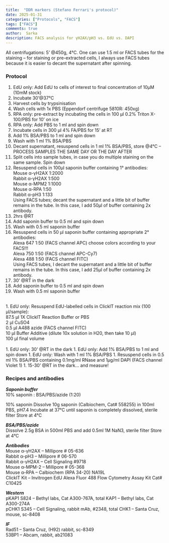 ```yaml
---
title:  "DDR markers (Stefano Ferrari's protocol)"
date: 2025-01-31 
categories: ["Protocols", "FACS"]
tags: ["FACS"]
comments: true
author:  Sarka
description: FACS analysis for γH2AX/pH3 vs. EdU vs. DAPI
---
```



All centrifugations: 5’ @450g, 4°C. One can use 1.5 ml or FACS tubes for the staining – for staining or pre-extracted cells, I always use FACS tubes because it is easier to decant the supernatant after spinning.


### Protocol

1. EdU only: Add EdU to cells of interest to final concentration of 10µM (10mM stock)
1. Incubate 30’@37°C
1. Harvest cells by trypsinisation
1. Wash cells with 1x PBS (Eppendorf centrifuge 5810R: 450xg)
1. RPA only: pre-extract by incubating the cells in 100 µl 0.2% Triton X-100/PBS for 10’ on ice
1. RPA only: Add PBS to 1 ml and spin down
1. Incubate cells in 300 µl 4% FA/PBS for 15’ at RT
1. Add 1% BSA/PBS to 1 ml and spin down
1. Wash with 1 ml 1% BSA/PBS
1. Decant supernatant, resuspend cells in 1 ml 1% BSA/PBS, store @4°C – PROCESS SAMPLES THE SAME DAY OR THE DAY AFTER
1. Split cells into sample tubes, in case you do multiple staining on the same sample. Spin down
1. Resuspend cells in 100µl saponin buffer containing 1° antibodies: <br>
Mouse α-γH2AX 1:2000<br>
Rabbit α-γH2AX 1:500<br>
Mouse α-MPM2 1:1000<br>
Mouse α-RPA 1:50<br>
Rabbit α-pH3 1:133<br>
Using FACS tubes; decant the supernatant and a little bit of buffer remains in the tube. In this case, I add 50µl of buffer containing 2x antibody.
1. 2hrs @RT
1. Add saponin buffer to 0.5 ml and spin down
1. Wash with 0.5 ml saponin buffer
1. Resuspend cells in 50 µl saponin buffer containing appropriate 2° antibodies:<br>
Alexa 647 1:50 (FACS channel APC) choose colors according to your FACS!!!<br>
Alexa 750 1:50 (FACS channel APC-Cy7)<br>
Alexa 488 1:50 (FACS channel FITC)<br>
Using FACS tubes, I decant the supernatant and a little bit of buffer remains in the tube. In this case, I add 25µl of buffer containing 2x antibody.
1. 30’ @RT in the dark
1. Add saponin buffer to 0.5 ml and spin down
1. Wash with 0.5 ml saponin buffer<br>
<br>
1. EdU only: Resuspend EdU-labelled cells in ClickIT reaction mix (100 µl/sample):<br>
87.5 µl	1X ClickIT Reaction Buffer or PBS <br>
2 µl	CuSO4<br>
0.5 µl 	A488 azide (FACS channel FITC)<br>
10 µl	Buffer Additive (dilute 10x solution in H20, then take 10 µl)<br>
100 µl	final volume<br>
<br>
1. EdU only: 30’ @RT in the dark
1. EdU only: Add 1% BSA/PBS to 1 ml and spin down 
1. EdU only: Wash with 1 ml 1% BSA/PBS
1. Resuspend cells in 0.5 ml 1% BSA/PBS containing 0.1mg/ml RNase and 1µg/ml DAPI (FACS channel Violet 1)
1. 15-30’ @RT in the dark… and measure!


### Recipes and antibodies


***Saponin buffer*** <br>
10% saponin : BSA/PBS/azide (1:20)

10% saponin
Dissolve 10g saponin (Calbiochem, Cat# 558255) in 100ml PBS, pH7.4
Incubate at 37°C until saponin is completely dissolved, sterile filter
Store at 4°C

***BSA/PBS/azide*** <br>
Dissolve 2.5g BSA in 500ml PBS and add 0.5ml 1M NaN3, sterile filter
Store at 4°C

***Antibodies*** <br>
Mouse α-γH2AX – Millipore # 05-636<br>
Rabbit α-pH3 – Millipore # 06-570<br>
Rabbit α-γH2AX – Cell Signaling #9718<br>
Mouse α-MPM-2 – Millipore # 05-368 <br>
Mouse α-RPA – Calbiochem (RPA 34-20) NA19L<br>
ClickIT Kit – Invitrogen EdU Alexa Fluor 488 Flow Cytometry Assay Kit Cat# C10425<br>

***Western***	<br>
pKAP1 S824 – Bethyl labs, Cat A300-767A, total KAP1 – Bethyl labs, Cat A300-274A<br> pCHK1 S345 – Cell Signaling, rabbit mAb, #2348, total CHK1 – Santa Cruz, mouse, sc-8408<br>

***IF***	<br>
Rad51 – Santa Cruz, (H92) rabbit, sc-8349<br>
53BP1 – Abcam, rabbit, ab21083<br>
